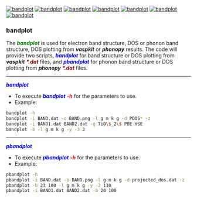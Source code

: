 [![bandplot](https://img.shields.io/pypi/v/bandplot?style=flat-square)](https://pypi.org/project/bandplot/)
[![bandplot](https://img.shields.io/pypi/pyversions/bandplot?style=flat-square)](https://pypi.org/project/bandplot/)
[![bandplot](https://img.shields.io/pypi/l/bandplot?style=flat-square)](https://pypi.org/project/bandplot/)
[![bandplot](https://img.shields.io/pypi/dm/bandplot?style=flat-square)](https://pypi.org/project/bandplot/)
[![bandplot](https://img.shields.io/pypi/wheel/bandplot?style=flat-square)](https://pypi.org/project/bandplot/)
[![bandplot](https://img.shields.io/github/last-commit/lkccrr/bandplot?style=flat-square)](https://github.com/lkccrr/bandplot)
[![bandplot](https://img.shields.io/github/release-date/lkccrr/bandplot?style=flat-square)](https://github.com/lkccrr/bandplot)

### bandplot

The <b style="color:green;"><i>bandplot</b></i> is used for electron band structure, DOS or phonon band structure, DOS plotting from ***vaspkit*** or ***phonopy*** results. The code will provide two scripts, <b style="color:blue;"><i>bandplot</b></i> for band structure or DOS plotting from ***vaspkit*** <b style="color:darkred;"><i>\*.dat</b></i> files, and <b style="color:blue;"><i>pbandplot</b></i> for phonon band structure or DOS plotting from ***phonopy*** <b style="color:darkred;"><i>\*.dat</b></i> files.
***
<b style="color:blue;"><i>bandplot</b></i>
* To execute <b style="color:blue;"><i>bandplot</b></i> <b style="color:red;"><i>\-h</b></i> for the parameters to use.
* Example:
```bash
bandplot -h
bandplot -i BAND.dat -o BAND.png -l g m k g -d PDOS* -z
bandplot -i BAND1.dat BAND2.dat -g TiO\$_2\$ PBE HSE
bandplot -b -l g m k g -y -3 3
```
***
<b style="color:blue;"><i>pbandplot</b></i>
* To execute <b style="color:blue;"><i>pbandplot</b></i> <b style="color:red;"><i>\-h</b></i> for the parameters to use.
* Example:
```bash
pbandplot -h
pbandplot -i BAND.dat -o BAND.png -l g m k g -d projected_dos.dat -z
pbandplot -b 23 100 -l g m k g -y -2 110
pbandplot -i BAND1.dat BAND2.dat -b 20 100
```

